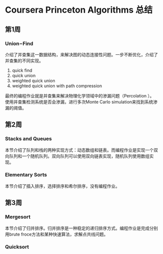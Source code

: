 # Coursera Princeton Algorithms 总结

## 第1周 
### Union−Find
介绍了并查集这一数据结构，来解决图的动态连接性问题。一步不断优化，介绍了并查集的不同实现。
1. quick find
2. quick union
3. weighted quick union
4. weighted quick union with path compression

最终的编程作业就是并查集来解决物理化学领域中的渗漏问题（Percolation ）。使用并查集检测系统是否会渗漏，进行多次Monte Carlo simulation来找到系统渗漏的阈值。

## 第2周 
### Stacks and Queues
本节介绍了队列和栈的两种实现方式：动态数组和链表。而编程作业是实现一个双向队列和一个随机队列。双向队列可以使用双向链表实现，随机队列使用数组实现。

### Elementary Sorts
本节介绍了插入排序，选择排序和希尔排序，没有编程作业。

## 第3周
### Mergesort
本节介绍了归并排序。归并排序是一种稳定的递归排序方式。编程作业是完成分别用brute froce方法和某种快速算法，求解点共线问题。

### Quicksort


